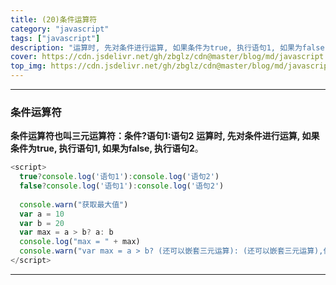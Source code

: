 ```yaml
---
title: (20)条件运算符
category: "javascript"
tags: ["javascript"]
description: "运算时, 先对条件进行运算, 如果条件为true, 执行语句1, 如果为false, 执行语句2"
cover: https://cdn.jsdelivr.net/gh/zbglz/cdn@master/blog/md/javascript.svg
top_img: https://cdn.jsdelivr.net/gh/zbglz/cdn@master/blog/md/javascript.svg
---
```


***

### 条件运算符


**条件运算符也叫三元运算符：条件?语句1:语句2**
**运算时, 先对条件进行运算, 如果条件为true, 执行语句1, 如果为false, 执行语句2**。


```js js
<script>
  true?console.log('语句1'):console.log('语句2')
  false?console.log('语句1'):console.log('语句2')
  
  console.warn("获取最大值")
  var a = 10
  var b = 20
  var max = a > b? a: b
  console.log("max = " + max)
  console.warn("var max = a > b? (还可以嵌套三元运算): (还可以嵌套三元运算),但不推荐这么写,不利于阅读。")
</script>
```


***